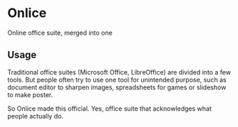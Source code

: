 # Onlice
Online office suite, merged into one

## Usage
Traditional office suites (Microsoft Office, LibreOffice) are divided into a few tools. But people often try to use one tool for unintended purpose, such as document editor to sharpen images, spreadsheets for games or slideshow to make poster.

So Onlice made this official. 
Yes, office suite that acknowledges what people actually do.
